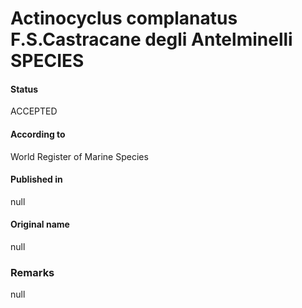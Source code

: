 Actinocyclus complanatus F.S.Castracane degli Antelminelli SPECIES
=======

#### Status
ACCEPTED

#### According to
World Register of Marine Species

#### Published in
null

#### Original name
null

### Remarks
null